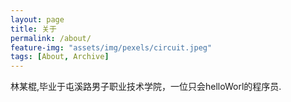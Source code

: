 ```yaml
---
layout: page
title: 关于
permalink: /about/
feature-img: "assets/img/pexels/circuit.jpeg"
tags: [About, Archive]
---
```


林某棍,毕业于屯溪路男子职业技术学院，一位只会helloWorl的程序员.
 

